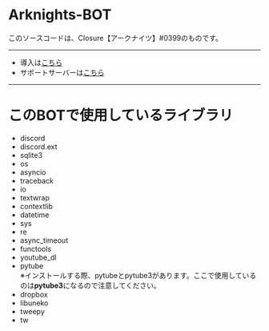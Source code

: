 # Arknights-BOT  
このソースコードは、Closure【アークナイツ】#0399のものです。  
***
- 導入は[こちら](https://discord.com/api/oauth2/authorize?client_id=688553944661754054&permissions=540076096&scope=bot)  
- サポートサーバーは[こちら](https://discord.gg/8CdHWEC)
***
# このBOTで使用しているライブラリ  
- discord
- discord.ext
- sqlite3
- os
- asyncio
- traceback
- io
- textwrap
- contextlib
- datetime
- sys
- re
- async_timeout
- functools
- youtube_dl
- pytube  
※インストールする際、pytubeとpytube3があります。ここで使用しているのは**pytube3**になるので注意してください。  
- dropbox
- libuneko
- tweepy
- tw
